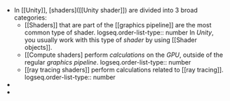 - In [[Unity]], [shaders]([[Unity shader]]) are divided into $3$ broad categories:
	- [[Shaders]] that are part of the [[graphics pipeline]] are the most common type of shader. 
	  logseq.order-list-type:: number
	  In *Unity*, you usually work with this type of *shader* by using [[Shader objects]].
	- [[Compute shaders] perform *calculations* on the *GPU*, outside of the regular *graphics pipeline*.
	  logseq.order-list-type:: number
	- [[ray tracing shaders]] perform calculations related to [[ray tracing]].
	  logseq.order-list-type:: number
-
-
